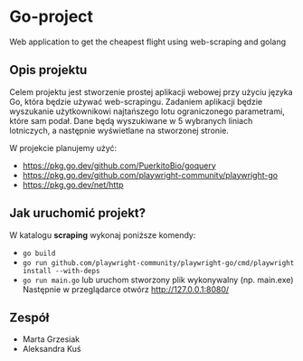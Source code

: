 # Go-project
Web application to get the cheapest flight using web-scraping and golang

## Opis projektu

Celem projektu jest stworzenie prostej aplikacji webowej przy użyciu języka Go, która będzie używać web-scrapingu. 
Zadaniem aplikacji będzie wyszukanie użytkownikowi najtańszego lotu ograniczonego parametrami, które sam podał. Dane będą wyszukiwane w 5 wybranych liniach lotniczych, a następnie wyświetlane na stworzonej stronie.

W projekcie planujemy użyć:
- https://pkg.go.dev/github.com/PuerkitoBio/goquery
- https://pkg.go.dev/github.com/playwright-community/playwright-go
- https://pkg.go.dev/net/http

## Jak uruchomić projekt?

W katalogu **scraping** wykonaj poniższe komendy:
- `go build`
- `go run github.com/playwright-community/playwright-go/cmd/playwright install --with-deps`
- `go run main.go` lub uruchom stworzony plik wykonywalny (np. main.exe)
Następnie w przeglądarce otwórz http://127.0.0.1:8080/
 
## Zespół

- Marta Grzesiak
- Aleksandra Kuś
